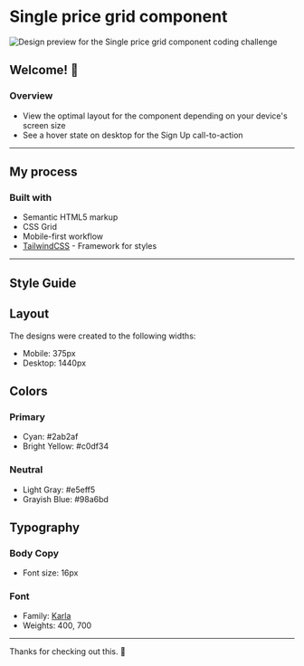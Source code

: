 # Single price grid component

![Design preview for the Single price grid component coding challenge](https://github.com/programmerin/single-price-component/blob/main/src/design/desktop-design.jpg)

## Welcome! 👋

### Overview

- View the optimal layout for the component depending on your device's screen size
- See a hover state on desktop for the Sign Up call-to-action

-------------------------------------------------------------------------------------

## My process

### Built with

- Semantic HTML5 markup
- CSS Grid
- Mobile-first workflow
- [TailwindCSS](https://tailwindcss.com/) - Framework for styles

-------------------------------------------------------------------------------------

## Style Guide

## Layout

The designs were created to the following widths:

- Mobile: 375px
- Desktop: 1440px

## Colors

### Primary

- Cyan: #2ab2af
- Bright Yellow: #c0df34

### Neutral

- Light Gray: #e5eff5
- Grayish Blue: #98a6bd

## Typography

### Body Copy

- Font size: 16px

### Font

- Family: [Karla](https://fonts.google.com/specimen/Karla)
- Weights: 400, 700

-------------------------------------------------------------------------------------

Thanks for checking out this. 🚀
